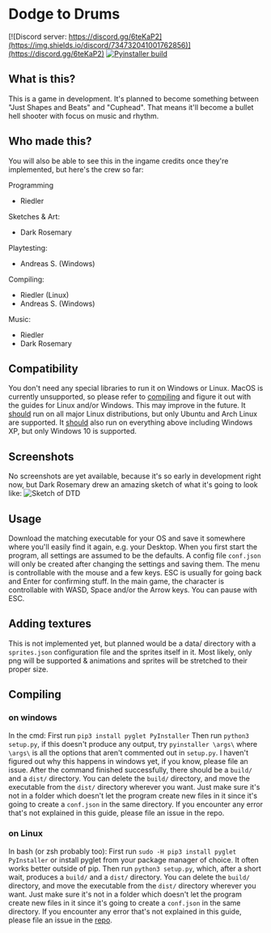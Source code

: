 # Dodge to Drums
[![Discord server: https://discord.gg/6teKaP2](https://img.shields.io/discord/734732041001762856)](https://discord.gg/6teKaP2)
[![Pyinstaller build](https://github.com/RiedleroD/DodgeToDrums/workflows/Pyinstaller%20build/badge.svg)](https://github.com/RiedleroD/DodgeToDrums/actions)

## What is this?

This is a game in development. It's planned to become something between "Just Shapes and Beats" and "Cuphead".
That means it'll become a bullet hell shooter with focus on music and rhythm.

## Who made this?

You will also be able to see this in the ingame credits once they're implemented, but here's the crew so far:

Programming
- Riedler

Sketches & Art:
- Dark Rosemary

Playtesting:
- Andreas S. (Windows)

Compiling:
- Riedler (Linux)
- Andreas S. (Windows)

Music:
- Riedler
- Dark Rosemary

## Compatibility

You don't need any special libraries to run it on Windows or Linux.
MacOS is currently unsupported, so please refer to [compiling](#compiling) and figure it out with the guides for Linux and/or Windows. This may improve in the future.
It <u>should</u> run on all major Linux distributions, but only Ubuntu and Arch Linux are supported.
It <u>should</u> also run on everything above including Windows XP, but only Windows 10 is supported.

## Screenshots

No screenshots are yet available, because it's so early in development right now, but Dark Rosemary drew an amazing sketch of what it's going to look like:
![Sketch of DTD](https://riedler.wien/sfto/DTD_sketch1.jpg)

## Usage

Download the matching executable for your OS and save it somewhere where you'll easily find it again, e.g. your Desktop.
When you first start the program, all settings are assumed to be the defaults. A config file `conf.json` will only be created after changing the settings and saving them.
The menu is controllable with the mouse and a few keys. ESC is usually for going back and Enter for confirming stuff.
In the main game, the character is controllable with WASD, Space and/or the Arrow keys. You can pause with ESC.

## Adding textures

This is not implemented yet, but planned would be a data/ directory with a `sprites.json` configuration file and the sprites itself in it.
Most likely, only png will be supported & animations and sprites will be stretched to their proper size.

## <a name="compiling"></a> Compiling

### on windows

In the cmd:
First run `pip3 install pyglet PyInstaller`
Then run `python3 setup.py`, if this doesn't produce any output, try `pyinstaller \args\` where `\args\` is all the options that aren't commented out in `setup.py`.
I haven't figured out why this happens in windows yet, if you know, please file an issue.
After the command finished successfully, there should be a `build/` and a `dist/` directory. You can delete the `build/` directory, and move the executable from the `dist/` directory wherever you want. Just make sure it's not in a folder which doesn't let the program create new files in it since it's going to create a `conf.json` in the same directory.
If you encounter any error that's not explained in this guide, please file an issue in the repo.

### on Linux

In bash (or zsh probably too):
First run `sudo -H pip3 install pyglet PyInstaller` or install pyglet from your package manager of choice. It often works better outside of pip.
Then run `python3 setup.py`, which, after a short wait, produces a `build/` and a `dist/` directory. You can delete the `build/` directory, and move the executable from the `dist/` directory wherever you want. Just make sure it's not in a folder which doesn't let the program create new files in it since it's going to create a `conf.json` in the same directory.
If you encounter any error that's not explained in this guide, please file an issue in the [repo](https://github.com/RiedleroD/DodgeToDrums/issues).

